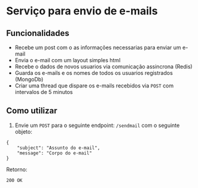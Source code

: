 # Serviço para envio de e-mails 

## Funcionalidades
- Recebe um post com o as informações necessarias para enviar um e-mail
- Envia o e-mail com um layout simples html
- Recebe o dados de novos usuarios via comunicação assincrona (Redis)
- Guarda os e-mails e os nomes de todos os usuarios registrados (MongoDb)
- Criar uma thread que dispare os e-mails recebidos via ``POST`` com intervalos de 5 minutos 

## Como utilizar

1. Envie um ``POST`` para o seguinte endpoint: ``/sendmail`` com o seguinte objeto:
```
{
    "subject": "Assunto do e-mail",
    "message": "Corpo do e-mail"
}
```
Retorno:
```
200 OK
```
